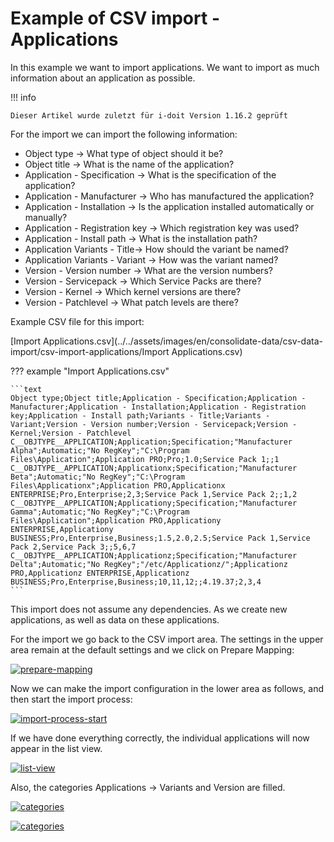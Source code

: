 # Example of CSV import - Applications

In this example we want to import applications. We want to import as much information about an application as possible.

!!! info

    Dieser Artikel wurde zuletzt für i-doit Version 1.16.2 geprüft

  

  

For the import we can import the following information:

-  Object type → What type of object should it be?
-  Object title → What is the name of the application?
-  Application - Specification → What is the specification of the application?
-  Application - Manufacturer → Who has manufactured the application?
-  Application - Installation → Is the application installed automatically or manually?
-  Application - Registration key → Which registration key was used?
-  Application - Install path → What is the installation path?
-  Application Variants - Title→ How should the variant be named?
-  Application Variants - Variant → How was the variant named?
-  Version - Version number → What are the version numbers?
-  Version - Servicepack → Which Service Packs are there?
-  Version - Kernel → Which kernel versions are there?
-  Version - Patchlevel → What patch levels are there?

Example CSV file for this import:

[Import Applications.csv](../../assets/images/en/consolidate-data/csv-data-import/csv-import-applications/Import Applications.csv)

??? example "Import Applications.csv"

    ```text
    Object type;Object title;Application - Specification;Application - Manufacturer;Application - Installation;Application - Registration key;Application - Install path;Variants - Title;Variants - Variant;Version - Version number;Version - Servicepack;Version - Kernel;Version - Patchlevel
    C__OBJTYPE__APPLICATION;Application;Specification;"Manufacturer Alpha";Automatic;"No RegKey";"C:\Program Files\Application";Application PRO;Pro;1.0;Service Pack 1;;1
    C__OBJTYPE__APPLICATION;Applicationx;Specification;"Manufacturer Beta";Automatic;"No RegKey";"C:\Program Files\Applicationx";Application PRO,Applicationx ENTERPRISE;Pro,Enterprise;2,3;Service Pack 1,Service Pack 2;;1,2
    C__OBJTYPE__APPLICATION;Applicationy;Specification;"Manufacturer Gamma";Automatic;"No RegKey";"C:\Program Files\Application";Application PRO,Applicationy ENTERPRISE,Applicationy BUSINESS;Pro,Enterprise,Business;1.5,2.0,2.5;Service Pack 1,Service Pack 2,Service Pack 3;;5,6,7 C__OBJTYPE__APPLICATION;Applicationz;Specification;"Manufacturer Delta";Automatic;"No RegKey";"/etc/Applicationz/";Applicationz PRO,Applicationz ENTERPRISE,Applicationz BUSINESS;Pro,Enterprise,Business;10,11,12;;4.19.37;2,3,4
    ```

This import does not assume any dependencies. As we create new applications, as well as data on these applications.

For the import we go back to the CSV import area. The settings in the upper area remain at the default settings and we click on Prepare Mapping:

[![prepare-mapping](../../assets/images/en/consolidate-data/csv-data-import/csv-import-applications/1-csvi-a.png)](../../assets/images/en/consolidate-data/csv-data-import/csv-import-applications/1-csvi-a.png)

Now we can make the import configuration in the lower area as follows, and then start the import process:

[![import-process-start](../../assets/images/en/consolidate-data/csv-data-import/csv-import-applications/2-csvi-a.png)](../../assets/images/en/consolidate-data/csv-data-import/csv-import-applications/2-csvi-a.png)

If we have done everything correctly, the individual applications will now appear in the list view.

[![list-view](../../assets/images/en/consolidate-data/csv-data-import/csv-import-applications/3-csvi-a.png)](../../assets/images/en/consolidate-data/csv-data-import/csv-import-applications/3-csvi-a.png)

Also, the categories Applications → Variants and Version are filled.

[![categories](../../assets/images/en/consolidate-data/csv-data-import/csv-import-applications/4-csvi-a.png)](../../assets/images/en/consolidate-data/csv-data-import/csv-import-applications/4-csvi-a.png)

[![categories](../../assets/images/en/consolidate-data/csv-data-import/csv-import-applications/5-csvi-a.png)](../../assets/images/en/consolidate-data/csv-data-import/csv-import-applications/5-csvi-a.png)
